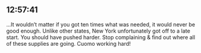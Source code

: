 ## 12:57:41
...It wouldn’t matter if you got ten times what was needed, it would never be good enough. Unlike other states, New York unfortunately got off to a late start. You should have pushed harder. Stop complaining &amp; find out where all of these supplies are going. Cuomo working hard!
